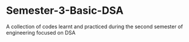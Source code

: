 # Semester-3-Basic-DSA
A collection of codes learnt and practiced during the second semester of engineering focused on DSA
